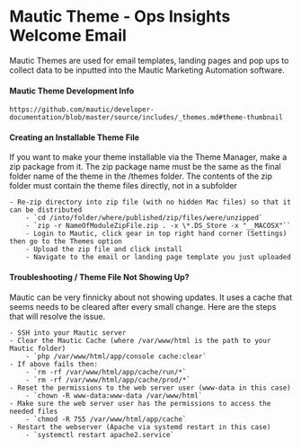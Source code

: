 # Mautic Theme - Ops Insights Welcome Email

Mautic Themes are used for email templates, landing pages and pop ups to collect data to be inputted into the Mautic Marketing Automation software. 

#### Mautic Theme Development Info

`https://github.com/mautic/developer-documentation/blob/master/source/includes/_themes.md#theme-thumbnail`

#### Creating an Installable Theme File

If you want to make your theme installable via the Theme Manager, make a zip package from it. The zip package name must be the same as the final folder name of the theme in the /themes folder. The contents of the zip folder must contain the theme files directly, not in a subfolder


	- Re-zip directory into zip file (with no hidden Mac files) so that it can be distributed
		- `cd /into/folder/where/published/zip/files/were/unzipped`
		- `zip -r NameOfModuleZipFile.zip . -x \*.DS_Store -x "__MACOSX"``
		- Login to Mautic, click gear in top right hand corner (Settings) then go to the Themes option
		- Upload the zip file and click install
		- Navigate to the email or landing page template you just uploaded
		
#### Troubleshooting / Theme File Not Showing Up?

Mautic can be very finnicky about not showing updates. It uses a cache that seems needs to be cleared after every small change. Here are the steps that will resolve the issue.

	- SSH into your Mautic server
	- Clear the Mautic Cache (where /var/www/html is the path to your Mautic folder)
		- `php /var/www/html/app/console cache:clear`
	- If above fails then:
		- `rm -rf /var/www/html/app/cache/run/*`
		- `rm -rf /var/www/html/app/cache/prod/*`
	- Reset the permissions to the web server user (www-data in this case)
		- `chown -R www-data:www-data /var/www/html`
	- Make sure the web server user has the permissions to access the needed files
		- `chmod -R 755 /var/www/html/app/cache`
	- Restart the webserver (Apache via systemd restart in this case)
		- `systemctl restart apache2.service`
		
